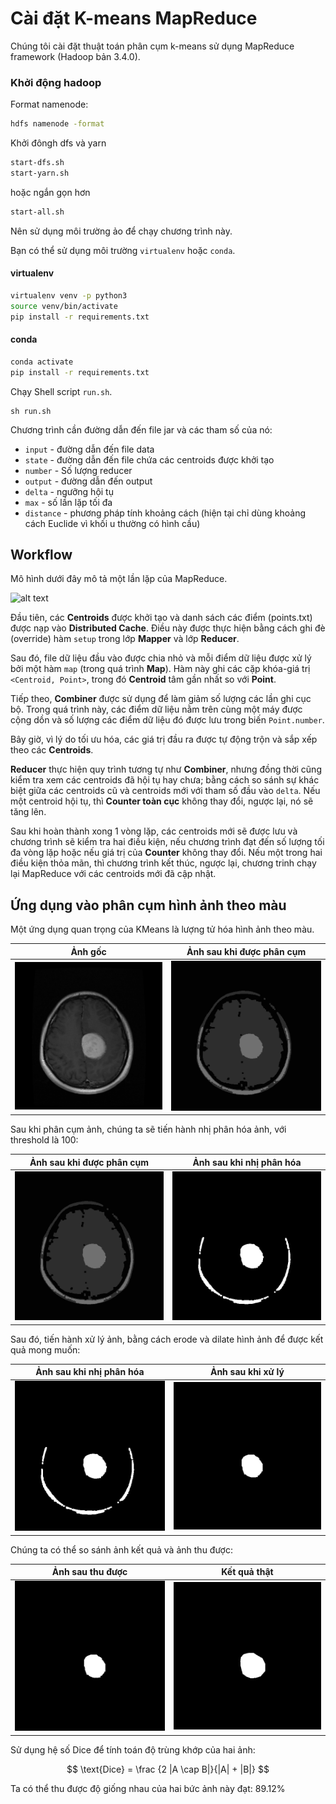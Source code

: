 # Cài đặt K-means MapReduce
Chúng tôi cài đặt thuật toán phân cụm k-means sử dụng MapReduce framework (Hadoop bản 3.4.0).
### Khởi động hadoop
Format namenode:
```bash
hdfs namenode -format
```

Khởi đôngh dfs và yarn
```bash
start-dfs.sh
start-yarn.sh
```
hoặc ngắn gọn hơn
```bash
start-all.sh
```

Nên sử dụng môi trường ảo để chạy chương trình này.

Bạn có thể sử dụng môi trường ```virtualenv``` hoặc ```conda```.

#### virtualenv
```bash
virtualenv venv -p python3
source venv/bin/activate
pip install -r requirements.txt
```

#### conda
```bash
conda activate
pip install -r requirements.txt
```


Chạy Shell script ```run.sh```. 

```
sh run.sh
```

Chương trình cần đường dẫn đến file jar và các tham số của nó:

* ```input``` - đường dẫn đến file data
* ```state``` - đường dẫn đến file chứa các centroids được khởi tạo 
* ```number``` - Số lượng reducer
* ```output``` - đường dẫn đến output 
* ```delta``` - ngưỡng hội tụ
* ```max``` - số lần lặp tối đa 
* ```distance``` - phương pháp tính khoảng cách (hiện tại chỉ dùng khoảng cách Euclide vì khối u thường có hình cầu)

## Workflow
Mô hình dưới đây mô tả một lần lặp của MapReduce.

![alt text][flow]

Đầu tiên, các **Centroids** được khởi tạo và danh sách các điểm (points.txt) được nạp vào **Distributed Cache**. Điều này được thực hiện bằng cách ghi đè (override) hàm ```setup``` trong lớp **Mapper** và lớp **Reducer**. 

Sau đó, file dữ liệu đầu vào được chia nhỏ và mỗi điểm dữ liệu được xử lý bởi một hàm ```map``` (trong quá trình **Map**). Hàm này ghi các cặp khóa-giá trị ```<Centroid, Point>```, trong đó **Centroid** tâm gần nhất so với **Point**. 

Tiếp theo, **Combiner** được sử dụng để làm giảm số lượng các lần ghi cục bộ. Trong quá trình này, các điểm dữ liệu nằm trên cùng một máy được cộng dồn và số lượng các điểm dữ liệu đó được lưu trong biến ```Point.number```. 

Bây giờ, vì lý do tối ưu hóa, các giá trị đầu ra được tự động trộn và sắp xếp theo các **Centroids**. 

**Reducer** thực hiện quy trình tương tự như **Combiner**, nhưng đồng thời cũng kiểm tra xem các centroids đã hội tụ hay chưa; bằng cách so sánh sự khác biệt giữa các centroids cũ và centroids mới với tham số đầu vào ```delta```. Nếu một centroid hội tụ, thì **Counter toàn cục** không thay đổi, ngược lại, nó sẽ tăng lên. 

Sau khi hoàn thành xong 1 vòng lặp, các centroids mới sẽ được lưu và chương trình sẽ kiểm tra hai điều kiện, nếu chương trình đạt đến số lượng tối đa vòng lặp hoặc nếu giá trị của **Counter** không thay đổi. Nếu một trong hai điều kiện thỏa mãn, thì chương trình kết thúc, ngược lại, chương trinh chạy lại MapReduce với các centroids mới đã cập nhật.

## Ứng dụng vào phân cụm hình ảnh theo màu
Một ứng dụng quan trọng của KMeans là lượng tử hóa hình ảnh theo màu.

Ảnh gốc             |  Ảnh sau khi được phân cụm
:-------------------------:|:-------------------------:
![alt text][11]  |  ![alt text][segment]


Sau khi phân cụm ảnh, chúng ta sẽ tiến hành nhị phân hóa ảnh, với threshold là 100:

Ảnh sau khi được phân cụm             |  Ảnh sau khi nhị phân hóa
:-------------------------:|:-------------------------:
![alt text][segment]  |  ![alt text][binary]


Sau đó, tiến hành xử lý ảnh, bằng cách erode và dilate hình ảnh để được kết quả mong muốn:

Ảnh sau khi nhị phân hóa            |  Ảnh sau khi xử lý
:-------------------------:|:-------------------------:
![alt text][binary]  |  ![alt text][morf]


Chúng ta có thể so sánh ảnh kết quả và ảnh thu được:

Ảnh sau thu được           |  Kết quả thật 
:-------------------------:|:-------------------------:
![alt text][morf]  |  ![alt text][real]

Sử dụng hệ số Dice để tính toán độ trùng khớp của hai ảnh:

$$
\text{Dice} = \frac {2 |A \cap B|}{|A| + |B|}
$$

Ta có thể thu được độ giống nhau của hai bức ảnh này đạt: 89.12%

[flow]: https://github.com/Maki94/kmeans_mapreduce/blob/master/figures/alg.png "One MapReduce iteration"
[11]: https://github.com/free-dino/KMeans-Mapreduce-for-Image-Segmentation/blob/main/figures/11.png
[segment]: https://github.com/free-dino/KMeans-Mapreduce-for-Image-Segmentation/blob/main/figures/11_colormap.png
[binary]: https://github.com/free-dino/KMeans-Mapreduce-for-Image-Segmentation/blob/main/figures/gambar_biner_100.png
[morf]: https://github.com/free-dino/KMeans-Mapreduce-for-Image-Segmentation/blob/main/figures/morf_11.png
[real]: https://github.com/meilylaap/Brain-tumor-segmentation-with-Kmeans-plusplus-clustering/blob/main/masking_images/11.png
